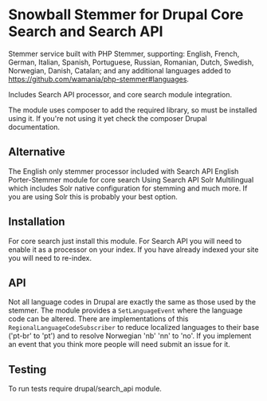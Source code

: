 # Snowball Stemmer for Drupal Core Search and Search API

Stemmer service built with PHP Stemmer, supporting: English, French, German,
Italian, Spanish, Portuguese, Russian, Romanian, Dutch, Swedish, Norwegian,
Danish, Catalan; and any additional languages added to
https://github.com/wamania/php-stemmer#languages.

Includes Search API processor, and core search module integration.

The module uses composer to add the required library, so must be installed using
it. If you're not using it yet check the composer Drupal documentation.

## Alternative

The English only stemmer processor included with Search API English
Porter-Stemmer module for core search Using Search API Solr Multilingual
which includes Solr native configuration for stemming and much more. If you
are using Solr this is probably your best option.

## Installation

For core search just install this module. For Search API you will need to enable
it as a processor on your index.  If you have already indexed your site you will
need to re-index.

## API

Not all language codes in Drupal are exactly the same as those used by the
stemmer. The module provides a `SetLanguageEvent` where the language code can
be altered. There are implementations of this `RegionalLanguageCodeSubscriber`
to reduce localized languages to their base ('pt-br' to 'pt') and to resolve
Norwegian 'nb' 'nn' to 'no'. If you implement an event that you think more
people will need submit an issue for it.

## Testing

To run tests require drupal/search_api module.
